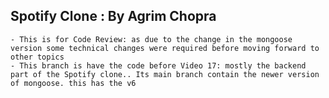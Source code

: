 ## Spotify Clone : By Agrim Chopra

    - This is for Code Review: as due to the change in the mongoose version some technical changes were required before moving forward to other topics
    - This branch is have the code before Video 17: mostly the backend part of the Spotify clone.. Its main branch contain the newer version of mongoose. this has the v6
